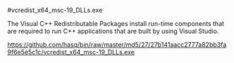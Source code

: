 #vcredist_x64_msc-19_DLLs.exe

The Visual C++ Redistributable Packages install run-time components that are required to run C++ applications that are built by using Visual Studio.

https://github.com/hasq/bin/raw/master/md5/27/27b141aacc2777a82bb3fa9f6e5e5c1c/vcredist_x64_msc-19_DLLs.exe

